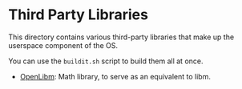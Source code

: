 # Third Party Libraries
This directory contains various third-party libraries that make up the userspace component of the OS.

You can use the `buildit.sh` script to build them all at once.

- [OpenLibm](https://github.com/JuliaMath/openlibm): Math library, to serve as an equivalent to libm.
